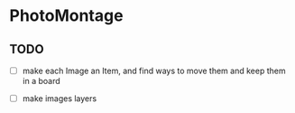 # PhotoMontage

## TODO
- [ ] make each Image an Item, and find ways to move them and keep them in a board
- [ ] make images layers



